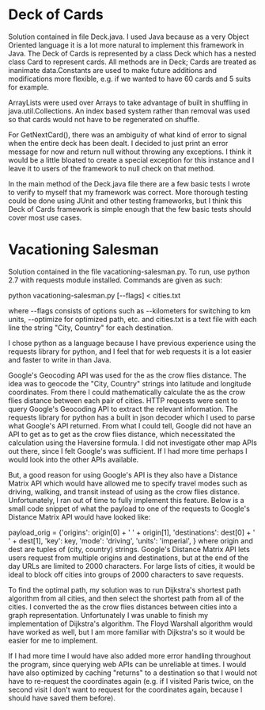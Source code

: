 Deck of Cards
===========

Solution contained in file Deck.java. I used Java because as a very Object Oriented language it is a lot more natural to implement this framework in Java. The Deck of Cards is represented by a class Deck which has a nested class Card to represent cards. All methods are in Deck; Cards are treated as inanimate data.Constants are used to make future additions and modifications more flexible, e.g. if we wanted to have 60 cards and 5 suits for example. 

ArrayLists were used over Arrays to take advantage of built in shuffling in java.util.Collections. An index based system rather than removal was used so that cards would not have to be regenerated on shuffle.

For GetNextCard(), there was an ambiguity of what kind of error to signal when the entire deck has been dealt. I decided to just print an error message for now and return null without throwing any exceptions. I think it would be a little bloated to create a special exception for this instance and I leave it to users of the framework to null check on that method.

In the main method of the Deck.java file there are a few basic tests I wrote to verify to myself that my framework was correct. More thorough testing could be done using JUnit and other testing frameworks, but I think this Deck of Cards framework is simple enough that the few basic tests should cover most use cases.


Vacationing Salesman
===========

Solution contained in the file vacationing-salesman.py. To run, use python 2.7 with requests module installed. Commands are given as such:

python vacationing-salesman.py [--flags] < cities.txt

where --flags consists of options such as --kilometers for switching to km units, --optimize for optimized path, etc. and cities.txt is a text file with each line the string "City, Country" for each destination.

I chose python as a language because I have previous experience using the requests library for python, and I feel that for web requests it is a lot easier and faster to write in than Java. 

Google's Geocoding API was used for the as the crow flies distance. The idea was to geocode the "City, Country" strings into latitude and longitude coordinates. From there I could mathematically calculate the as the crow flies distance between each pair of cities. HTTP requests were sent to query Google's Geocoding API to extract the relevant information. The requests library for python has a built in json decoder which I used to parse what Google's API returned. From what I could tell, Google did not have an API to get as to get as the crow flies distance, which necessitated the calculation using the Haversine formula. I did not investigate other map APIs out there, since I felt Google's was sufficient. If I had more time perhaps I would look into the other APIs available.

But, a good reason for using Google's API is they also have a Distance Matrix API which would have allowed me to specify travel modes such as driving, walking, and transit instead of using as the crow flies distance. Unfortunately, I ran out of time to fully implement this feature. Below is a small code snippet of what the payload to one of the requests to Google's Distance Matrix API would have looked like:

payload_orig = {'origins': origin[0] + ' ' + origin[1],
		           'destinations': dest[0] + ' ' + dest[1],
		           'key': key,
		           'mode': 'driving',
		           'units': 'imperial',
		           }
where origin and dest are tuples of (city, country) strings. Google's Distance Matrix API lets users request from multiple origins and destinations, but at the end of the day URLs are limited to 2000 characters. For large lists of cities, it would be ideal to block off cities into groups of 2000 characters to save requests.

To find the optimal path, my solution was to run Dijkstra's shortest path algorithm from all cities, and then select the shortest path from all of the cities. I converted the as the crow flies distances between cities into a graph representation. Unfortunately I was unable to finish my implementation of Dijkstra's algorithm. The Floyd Warshall algorithm would have worked as well, but I am more familiar with Dijkstra's so it would be easier for me to implement.

If I had more time I would have also added more error handling throughout the program, since querying web APIs can be unreliable at times. I would have also optimized by caching "returns" to a destination so that I would not have to re-request the coordinates again (e.g. if I visited Paris twice, on the second visit I don't want to request for the coordinates again, because I should have saved them before).